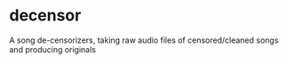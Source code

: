 # decensor
A song de-censorizers, taking raw audio files of censored/cleaned songs and producing originals
